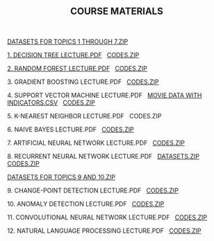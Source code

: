 <html>
  
  <center><h2>COURSE MATERIALS</h2></center>
  <br>
  <p><a href="DATASETS_TOPICS1-7.zip">DATASETS FOR TOPICS 1 THROUGH 7.ZIP</a></p>
  <p><a href="1. Decision Tree.pdf">1. DECISION TREE LECTURE.PDF</a>&nbsp;&nbsp;&nbsp;<a href="DECISION_TREE_CODES.zip">CODES.ZIP</a></p>
  <p><a href="2. Random Forest.pdf">2. RANDOM FOREST LECTURE.PDF</a>&nbsp;&nbsp;&nbsp;<a href="RANDOM_FOREST_CODES.zip">CODES.ZIP</a></p>
    <p>3. GRADIENT BOOSTING LECTURE.PDF&nbsp;&nbsp;&nbsp;<a href="GRADIENT_BOOSTING_CODES.zip">CODES.ZIP</a></p>
      <p>4. SUPPORT VECTOR MACHINE LECTURE.PDF&nbsp;&nbsp;&nbsp;<a href="movie_data_ind.csv">MOVIE DATA WITH INDICATORS.CSV</a>&nbsp;&nbsp;&nbsp;<a href="SVM_CODES.zip">CODES.ZIP</a></p>
        <p>5. K-NEAREST NEIGHBOR LECTURE.PDF&nbsp;&nbsp;&nbsp;CODES.ZIP</p>
          <p>6. NAIVE BAYES LECTURE.PDF&nbsp;&nbsp;&nbsp;<a href="NAIVE_BAYES_CODES.zip">CODES.ZIP</a></p>
            <p>7. ARTIFICIAL NEURAL NETWORK LECTURE.PDF&nbsp;&nbsp;&nbsp;<a href="ANN_CODES.zip">CODES.ZIP</a></p>
            <p>8. RECURRENT NEURAL NETWORK LECTURE.PDF&nbsp;&nbsp;&nbsp;<a href="RNN_DATASETS.zip">DATASETS.ZIP</a>&nbsp;&nbsp;&nbsp;
              <a href="RNN_CODES.zip">CODES.ZIP</a></p>
<p><a href="DATASETS_TOPICS9-10.zip">DATASETS FOR TOPICS 9 AND 10.ZIP</a></p>
            <p>9. CHANGE-POINT DETECTION LECTURE.PDF&nbsp;&nbsp;&nbsp;<a href="CPD_CODES.zip">CODES.ZIP</a></p>
            <p>10. ANOMALY DETECTION LECTURE.PDF&nbsp;&nbsp;&nbsp;<a href="ANOMALY_DETECTION_CODES.zip">CODES.ZIP</a></p>
            <p>11. CONVOLUTIONAL NEURAL NETWORK LECTURE.PDF&nbsp;&nbsp;&nbsp;<a href="CNN_CODES.zip">CODES.ZIP</a></p>
      <p>12. NATURAL LANGUAGE PROCESSING LECTURE.PDF&nbsp;&nbsp;&nbsp;<a href="NLP_CODES.zip">CODES.ZIP</a></p>
 </html>
